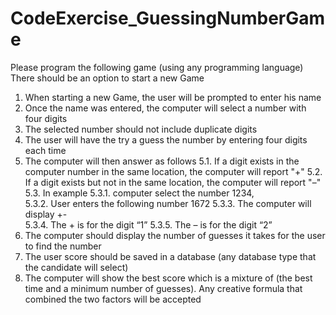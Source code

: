 # CodeExercise_GuessingNumberGame

Please program the following game (using any programming language)
There should be an option to start a new Game
1. When starting a new Game, the user will be prompted to enter his name
2. Once the name was entered, the computer will select a number with four digits
3. The selected number should not include duplicate digits
4. The user will have the try a guess the number by entering four digits each time
5. The computer will then answer as follows
 5.1. If a digit exists in the computer number in the same location, the computer will report "+"
 5.2. If a digit exists but not in the same location, the computer will report "–"
 5.3. In example
   5.3.1. computer select the number 1234,   
   5.3.2. User enters the following number 1672
   5.3.3. The computer will display +-  
   5.3.4. The + is for the digit “1”
   5.3.5. The – is for the digit “2”
6. The computer should display the number of guesses it takes for the user to find the number  
7. The user score should be saved in a database (any database type that the candidate will select)
8. The computer will show the best score which is a mixture of (the best time and a minimum number 
of guesses). Any creative formula that combined the two factors will be accepted